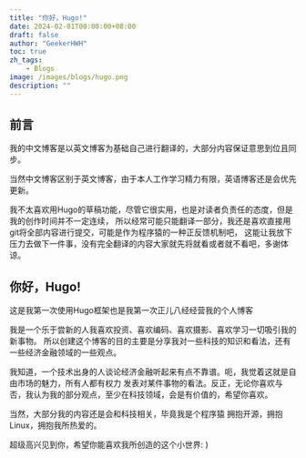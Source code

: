```yaml
---
title: "你好，Hugo!"
date: 2024-02-01T00:00:00+08:00
draft: false
author: "GeekerHWH"
toc: true
zh_tags:
    - Blogs
image: /images/blogs/hugo.png
description: ""
---
```


## 前言
我的中文博客是以英文博客为基础自己进行翻译的，大部分内容保证意思到位且同步。

当然中文博客区别于英文博客，由于本人工作学习精力有限，英语博客还是会优先更新。

我不太喜欢用Hugo的草稿功能，尽管它很实用，也是对读者负责任的态度，但是我的创作时间并不一定连续，
所以经常可能只能翻译一部分，我还是喜欢直接用git将全部内容进行提交，可能是作为程序猿的一种正反馈机制吧，
这能让我放下压力去做下一件事，没有完全翻译的内容大家就先将就看或者就不看吧，多谢体谅。

## 你好，Hugo!
这是我第一次使用Hugo框架也是我第一次正儿八经经营我的个人博客

我是一个乐于尝新的人我喜欢投资、喜欢编码、喜欢摄影、喜欢学习一切吸引我的新事物。
所以创建这个博客的目的主要是分享我对一些科技的知识和看法，还有一些经济金融领域的一些观点。

我知道，一个技术出身的人谈论经济金融听起来有点不靠谱。呃，我觉着这就是自由市场的魅力，所有人都有权力
发表对某件事物的看法。反正，无论你喜欢与否，我认为我的部分观点，至少在科技领域，会是有价值的，希望你喜欢。

当然，大部分我的内容还是会和科技相关，毕竟我是个程序猿
拥抱开源，拥抱Linux，拥抱我所热爱的。

超级高兴见到你，希望你能喜欢我所创造的这个小世界: )